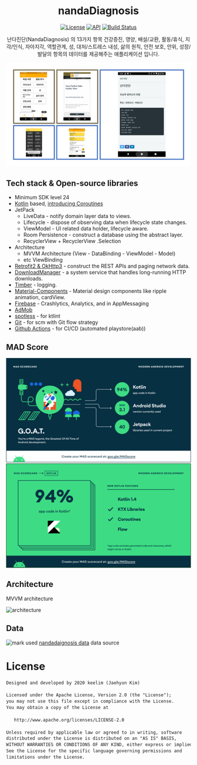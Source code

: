 <h1 align="center">nandaDiagnosis</h1>

<p align="center">
  <a href="https://opensource.org/licenses/Apache-2.0"><img alt="License" src="https://img.shields.io/badge/License-Apache%202.0-blue.svg"/></a>
  <a href="https://android-arsenal.com/api?level=24"><img alt="API" src="https://img.shields.io/badge/API-24%2B-brightgreen.svg?style=flat"/></a>
  <a href="https://github.com/keelim/nandaDiagnosis/actions"><img alt="Build Status" src="https://github.com/keelim/nandaDiagnosis/actions/workflows/android.yml/badge.svg"/></a>
</p>

<p align="center">
난다진단(NandaDiagnosis) 의 13가지 항목 건강증진, 영양, 배설/교환, 활동/휴식, 지각/인식, 자아지각, 역할관계, 성, 대처/스트레스 내성, 삶의 원칙, 안전 보호, 안위, 성장/발달의 항목의 데이터를 제공해주는 애플리케이션 입니다.
</p>

![preview](previews/preview.PNG)

## Tech stack & Open-source libraries
- Minimum SDK level 24
- [Kotlin](https://kotlinlang.org/) based, [introducing Coroutines](https://github.com/Kotlin/kotlinx.coroutines)
- JetPack
  - LiveData - notify domain layer data to views.
  - Lifecycle - dispose of observing data when lifecycle state changes.
  - ViewModel - UI related data holder, lifecycle aware.
  - Room Persistence - construct a database using the abstract layer.
  - RecyclerView + RecyclerView .Selection
- Architecture
  - MVVM Architecture (View - DataBinding - ViewModel - Model)
  - etc ViewBinding
- [Retrofit2 & OkHttp3](https://github.com/square/retrofit) - construct the REST APIs and paging network data.
- [DownloadManager](https://developer.android.com/reference/android/app/DownloadManager?hl=en)  - a system service that handles long-running HTTP downloads.
- [Timber](https://github.com/JakeWharton/timber) - logging.
- [Material-Components](https://github.com/material-components/material-components-android) - Material design components like ripple animation, cardView.
- [Firebase](https://firebase.google.com/) - Crashlytics, Analytics, and in AppMessaging
- [AdMob](https://admob.google.com/intl/ko/home/admob-advantage/)
- [spotless](https://github.com/diffplug/spotless) - for ktlint
- [Git](https://git-scm.com/) - for scm with Git flow strategy
- [Github Actions](https://docs.github.com/en/actions) - for CI/CD (automated playstore(aab))

## MAD Score
![summary](previews/summary.png)
![kotlin](previews/kotlin.png)


## Architecture
MVVM architecture 

![architecture](https://user-images.githubusercontent.com/24237865/77502018-f7d36000-6e9c-11ea-92b0-1097240c8689.png)

## Data

![mark](https://nanda.org/wp-content/themes/webfitters/assets/images/logo.png)
used [nandadaignosis data](https://nanda.org/) data source

# License
```xml
Designed and developed by 2020 keelim (Jaehyun Kim)

Licensed under the Apache License, Version 2.0 (the "License");
you may not use this file except in compliance with the License.
You may obtain a copy of the License at

   http://www.apache.org/licenses/LICENSE-2.0

Unless required by applicable law or agreed to in writing, software
distributed under the License is distributed on an "AS IS" BASIS,
WITHOUT WARRANTIES OR CONDITIONS OF ANY KIND, either express or implied.
See the License for the specific language governing permissions and
limitations under the License.
```
